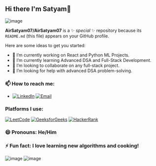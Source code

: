## Hi there I'm Satyam👋
![image](https://github.com/user-attachments/assets/e06c05f1-c397-4ee9-8dd0-3cef9ce1099b)



**AirSatyam07/AirSatyam07** is a ✨ _special_ ✨ repository because its `README.md` (this file) appears on your GitHub profile.

Here are some ideas to get you started:

- 🔭 I’m currently working on React and Python ML Projects.
- 🌱 I’m currently learning Advanced DSA and Full-Stack Development.
- 👯 I’m looking to collaborate on any full-stack project.
- 🤔 I’m looking for help with advanced DSA problem-solving.
  
### 📫 How to reach me:
- [![LinkedIn](https://img.shields.io/badge/LinkedIn-blue?style=flat&logo=linkedin)](https://www.linkedin.com/in/satyam3005/) 
[![Email](https://img.shields.io/badge/Email-D14836?style=flat&logo=gmail&logoColor=white)](mailto:satyamvisa3005@gmail.com)

### Platforms I use:

[![LeetCode](https://img.shields.io/badge/LeetCode-FFA116?style=flat&logo=leetcode&logoColor=white)](https://leetcode.com/u/airsatyam/) 
[![GeeksforGeeks](https://img.shields.io/badge/GeeksforGeeks-0F9D58?style=flat&logo=geeksforgeeks&logoColor=white)](https://auth.geeksforgeeks.org/user/airsatyam) 
[![HackerRank](https://img.shields.io/badge/HackerRank-2EC866?style=flat&logo=hackerrank&logoColor=white)](https://www.hackerrank.com/satyamvisa3005)


### 😄 Pronouns: He/Him
### ⚡ Fun fact: I love learning new algorithms and cooking! 
![image](https://github.com/user-attachments/assets/165c5260-71b3-4aff-adb3-8ecb86dfbcfd) ![image](https://github.com/user-attachments/assets/2bb13990-4c2e-4631-8111-f73a3ab4c130)




